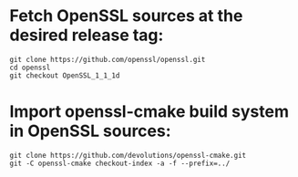 
# Fetch OpenSSL sources at the desired release tag:

```
git clone https://github.com/openssl/openssl.git
cd openssl
git checkout OpenSSL_1_1_1d
```

# Import openssl-cmake build system in OpenSSL sources:

```
git clone https://github.com/devolutions/openssl-cmake.git
git -C openssl-cmake checkout-index -a -f --prefix=../
```
